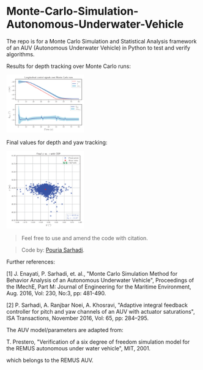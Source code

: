 # Monte-Carlo-Simulation-Autonomous-Underwater-Vehicle
The repo is for a Monte Carlo Simulation and Statistical Analysis framework of an AUV (Autonomous Underwater Vehicle) in Python to test and verify algorithms. 

Results for depth tracking over Monte Carlo runs:
<p align="left">
  <img src="images/MCS_z.png" alt="Figure 1" width="40%">
</p>

Final values for depth and yaw tracking:
<p align="left">
  <img src="images/MCS_CEP.png" alt="Figure 2" width="40%">
</p>

> Feel free to use and amend the code with citation.

> Code by: [Pouria Sarhadi](https://go.herts.ac.uk/pouria-sarhadi).

Further references:

[1]  J. Enayati, P. Sarhadi, et. al., "Monte Carlo Simulation Method for Behavior Analysis of an Autonomous Underwater Vehicle", Proceedings of the IMechE, Part M: Journal of Engineering for the Maritime Environment, Aug. 2016, Vol: 230, No:3, pp: 481-490. 

[2] P. Sarhadi, A. Ranjbar Noei, A. Khosravi, "Adaptive integral feedback controller for pitch and yaw channels of an AUV with actuator saturations", ISA Transactions, November 2016, Vol: 65, pp: 284–295.  

The AUV model/parameters are adapted from:

T. Prestero, "Verification of a six degree of freedom simulation model for the REMUS autonomous under water vehicle", MIT, 2001.

which belongs to the REMUS AUV.
